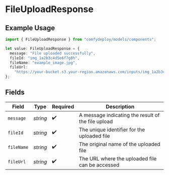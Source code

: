 # FileUploadResponse

## Example Usage

```typescript
import { FileUploadResponse } from "comfydeploy/models/components";

let value: FileUploadResponse = {
  message: "File uploaded successfully",
  fileId: "img_1a2b3c4d5e6f7g8h",
  fileName: "example_image.jpg",
  fileUrl:
    "https://your-bucket.s3.your-region.amazonaws.com/inputs/img_1a2b3c4d5e6f7g8h.jpg",
};
```

## Fields

| Field                                              | Type                                               | Required                                           | Description                                        |
| -------------------------------------------------- | -------------------------------------------------- | -------------------------------------------------- | -------------------------------------------------- |
| `message`                                          | *string*                                           | :heavy_check_mark:                                 | A message indicating the result of the file upload |
| `fileId`                                           | *string*                                           | :heavy_check_mark:                                 | The unique identifier for the uploaded file        |
| `fileName`                                         | *string*                                           | :heavy_check_mark:                                 | The original name of the uploaded file             |
| `fileUrl`                                          | *string*                                           | :heavy_check_mark:                                 | The URL where the uploaded file can be accessed    |